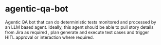 # agentic-qa-bot
Agentic QA bot that can do deterministic tests monitored and processed by an LLM based agent. Ideally, this agent should be able to pull story details from Jira as required , plan generate and execute test cases and trigger HITL approval or interaction where required.
